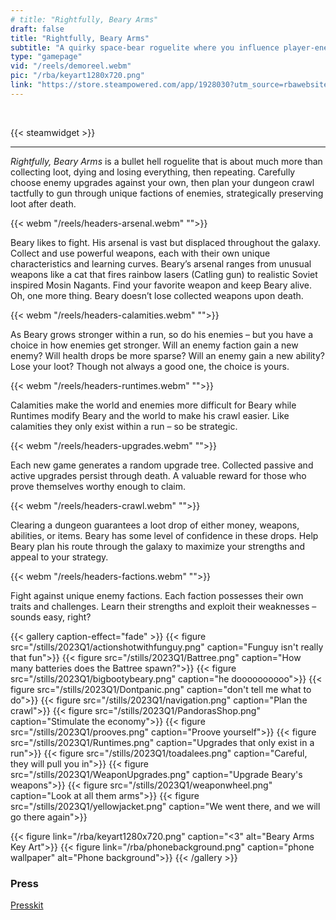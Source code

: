 ```yaml
---
# title: "Rightfully, Beary Arms"
draft: false
title: "Rightfully, Beary Arms"
subtitle: "A quirky space-bear roguelite where you influence player-enemy upgrades, loot weapons, and influence what persists after death."
type: "gamepage"
vid: "/reels/demoreel.webm"
pic: "/rba/keyart1280x720.png"
link: "https://store.steampowered.com/app/1928030?utm_source=rbawebsite"
---
```



<!-- {{< youtube id="FjANEujgFDA" title="PAX East 2022 Trailer" >}} -->
<!-- ![Rightfully, Beary Arms](/rba/logo4.png) -->


<br />

{{< steamwidget >}}


---

_Rightfully, Beary Arms_ is a bullet hell roguelite that is about much more than collecting loot, dying and losing everything, then repeating. Carefully choose enemy upgrades against your own, then plan your dungeon crawl tactfully to gun through unique factions of enemies, strategically preserving loot after death.


{{< webm "/reels/headers-arsenal.webm" "">}}

Beary likes to fight. His arsenal is vast but displaced throughout the galaxy. Collect and use powerful weapons, each with their own unique characteristics and learning curves. Beary’s arsenal ranges from unusual weapons like a cat that fires rainbow lasers (Catling gun) to realistic Soviet inspired Mosin Nagants. Find your favorite weapon and keep Beary alive. Oh, one more thing. Beary doesn’t lose collected weapons upon death.


{{< webm "/reels/headers-calamities.webm" "">}}

As Beary grows stronger within a run, so do his enemies – but you have a choice in how enemies get stronger. Will an enemy faction gain a new enemy? Will health drops be more sparse? Will an enemy gain a new ability? Lose your loot? Though not always a good one, the choice is yours.

{{< webm "/reels/headers-runtimes.webm" "">}}

Calamities make the world and enemies more difficult for Beary while Runtimes modify Beary and the world to make his crawl easier. Like calamities they only exist within a run – so be strategic.

{{< webm "/reels/headers-upgrades.webm" "">}}

Each new game generates a random upgrade tree. Collected passive and active upgrades persist through death. A valuable reward for those who prove themselves worthy enough to claim.

{{< webm "/reels/headers-crawl.webm" "">}}

Clearing a dungeon guarantees a loot drop of either money, weapons, abilities, or items. Beary has some level of confidence in these drops. Help Beary plan his route through the galaxy to maximize your strengths and appeal to your strategy.

{{< webm "/reels/headers-factions.webm" "">}}

Fight against unique enemy factions. Each faction possesses their own traits and challenges. Learn their strengths and exploit their weaknesses – sounds easy, right?

{{< gallery caption-effect="fade" >}}
  {{< figure src="/stills/2023Q1/actionshotwithfunguy.png" caption="Funguy isn't really that fun">}}
  {{< figure src="/stills/2023Q1/Battree.png" caption="How many batteries does the Battree spawn?">}}
  {{< figure src="/stills/2023Q1/bigbootybeary.png" caption="he doooooooooo">}}
  {{< figure src="/stills/2023Q1/Dontpanic.png" caption="don't tell me what to do">}}
  {{< figure src="/stills/2023Q1/navigation.png" caption="Plan the crawl">}}
  {{< figure src="/stills/2023Q1/PandorasShop.png" caption="Stimulate the economy">}}
  {{< figure src="/stills/2023Q1/prooves.png" caption="Proove yourself">}}
  {{< figure src="/stills/2023Q1/Runtimes.png" caption="Upgrades that only exist in a run">}}
  {{< figure src="/stills/2023Q1/toadalees.png" caption="Careful, they will pull you in">}}
  {{< figure src="/stills/2023Q1/WeaponUpgrades.png" caption="Upgrade Beary's weapons">}}
  {{< figure src="/stills/2023Q1/weaponwheel.png" caption="Look at all them arms">}}
  {{< figure src="/stills/2023Q1/yellowjacket.png" caption="We went there, and we will go there again">}}


  {{< figure link="/rba/keyart1280x720.png" caption="<3" alt="Beary Arms Key Art">}}
  {{< figure link="/rba/phonebackground.png" caption="phone wallpaper" alt="Phone background">}}
{{< /gallery >}}


### Press

[Presskit](https://daylightbasementstudio.com/press/rba)
